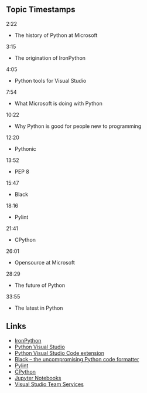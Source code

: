 ## Topic Timestamps
2:22
- The history of Python at Microsoft

3:15
- The origination of IronPython

4:05
- Python tools for Visual Studio

7:54
- What Microsoft is doing with Python

10:22
- Why Python is good for people new to programming

12:20
- Pythonic

13:52
- PEP 8

15:47
- Black

18:16
- Pylint

21:41
- CPython

26:01
- Opensource at Microsoft

28:29
- The future of Python

33:55
- The latest in Python

## Links
- [IronPython](http://ironpython.net/)
- [Python Visual Studio](https://www.visualstudio.com/vs/features/python/)
- [Python Visual Studio Code extension](https://code.visualstudio.com/docs/languages/python)
- [Black – the uncompromising Python code formatter](https://github.com/ambv/black)
- [Pylint](https://www.pylint.org/)
- [CPython](https://github.com/python/cpython)
- [Jupyter Notebooks](https://notebooks.azure.com/help/jupyter-notebooks)
- [Visual Studio Team Services](https://visualstudio.microsoft.com/team-services/)